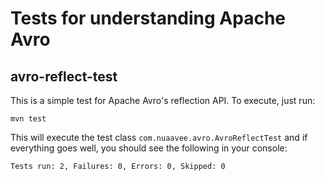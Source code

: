 Tests for understanding Apache Avro
===================================

avro-reflect-test
-----------------

This is a simple test for Apache Avro's reflection API.
To execute, just run:

    mvn test

This will execute the test class `com.nuaavee.avro.AvroReflectTest` and if everything goes well, you should see the following in your console:

    Tests run: 2, Failures: 0, Errors: 0, Skipped: 0
